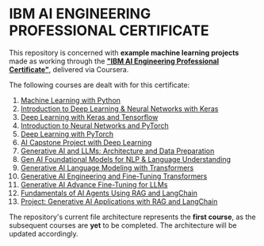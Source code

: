 # IBM AI ENGINEERING PROFESSIONAL CERTIFICATE

This repository is concerned with <strong>example machine learning projects</strong> made as working through the <a href='https://www.coursera.org/professional-certificates/ai-engineer'><strong>"IBM AI Engineering Professional Certificate"</strong></a>, delivered via Coursera.

The following courses are dealt with for this certificate:

<ol>
<li> <a href='https://www.coursera.org/learn/machine-learning-with-python?specialization=ai-engineer'>Machine Learning with Python</a>
<li> <a href='https://www.coursera.org/learn/introduction-to-deep-learning-with-keras?specialization=ai-engineer'>Introduction to Deep Learning & Neural Networks with Keras</a>
<li> <a href='https://www.coursera.org/learn/building-deep-learning-models-with-tensorflow?specialization=ai-engineer'>Deep Learning with Keras and Tensorflow</a>
<li> <a href='https://www.coursera.org/learn/deep-neural-networks-with-pytorch?specialization=ai-engineer'>Introduction to Neural Networks and PyTorch</a>
<li> <a href='https://www.coursera.org/learn/advanced-deep-learning-with-pytorch?specialization=ai-engineer'>Deep Learning with PyTorch</a>
<li> <a href='https://www.coursera.org/learn/ai-deep-learning-capstone?specialization=ai-engineer'>AI Capstone Project with Deep Learning</a>
<li> <a href='https://www.coursera.org/learn/generative-ai-llm-architecture-data-preparation?specialization=ai-engineer'>Generative AI and LLMs: Architecture and Data Preparation</a>
<li> <a href='https://www.coursera.org/learn/gen-ai-foundational-models-for-nlp-and-language-understanding?specialization=ai-engineer'>Gen AI Foundational Models for NLP & Language Understanding</a>
<li> <a href='https://www.coursera.org/learn/generative-ai-language-modeling-with-transformers?specialization=ai-engineer'>Generative AI Language Modeling with Transformers</a>
<li> <a href='https://www.coursera.org/learn/generative-ai-engineering-and-fine-tuning-transformers?specialization=ai-engineer'>Generative AI Engineering and Fine-Tuning Transformers</a>
<li> <a href='https://www.coursera.org/learn/generative-ai-advanced-fine-tuning-for-llms?specialization=ai-engineer'>Generative AI Advance Fine-Tuning for LLMs</a>
<li> <a href='https://www.coursera.org/learn/fundamentals-of-ai-agents-using-rag-and-langchain?specialization=ai-engineer'>Fundamentals of AI Agents Using RAG and LangChain</a>
<li> <a href='https://www.coursera.org/learn/project-generative-ai-applications-with-rag-and-langchain?specialization=ai-engineer'>Project: Generative AI Applications with RAG and LangChain</a>
</ol>

The repository's current file architecture represents the <strong>first course</strong>, as the subsequent courses are <strong>yet</strong> to be completed. The architecture will be updated accordingly.